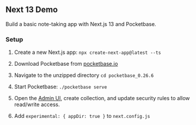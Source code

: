 ## Next 13 Demo

Build a basic note-taking app with Next.js 13 and Pocketbase. 

### Setup

1. Create a new Next.js app:
`npx create-next-app@latest --ts`

2. Download Pocketbase from [pocketbase.io](pocketbase.io)
3. Navigate to the unzipped directory
`cd pocketbase_0.26.6`
4. Start Pocketbase:
`./pocketbase serve`
5. Open the [Admin UI](http://127.0.0.1:8090/_/), create collection, and update security rules to allow read/write access. 
6. Add `experimental: { appDir: true }` to `next.config.js`